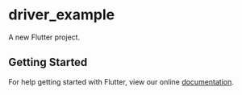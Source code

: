 # driver_example

A new Flutter project.

## Getting Started

For help getting started with Flutter, view our online
[documentation](http://flutter.io/).
